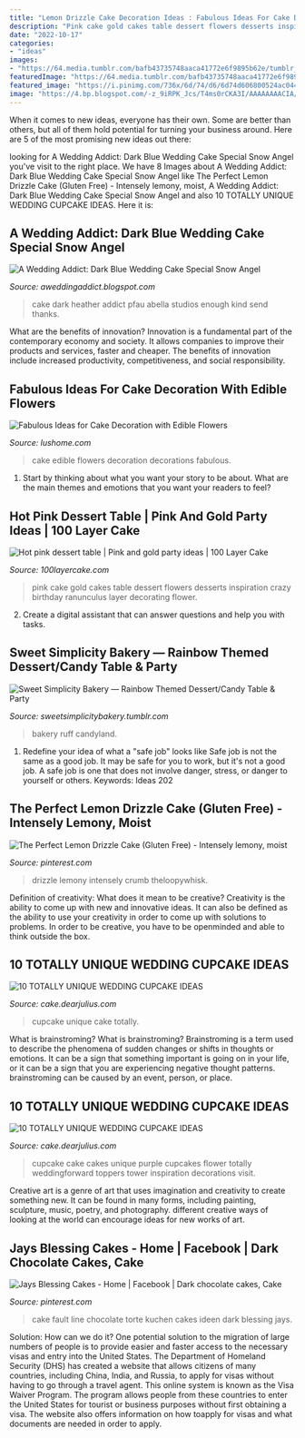 ```yaml
---
title: "Lemon Drizzle Cake Decoration Ideas : Fabulous Ideas For Cake Decoration With Edible Flowers"
description: "Pink cake gold cakes table dessert flowers desserts inspiration crazy birthday ranunculus layer decorating flower"
date: "2022-10-17"
categories:
- "ideas"
images:
- "https://64.media.tumblr.com/bafb43735748aaca41772e6f9895b62e/tumblr_nb6vq75F1K1ty8ibio6_r1_1280.jpg"
featuredImage: "https://64.media.tumblr.com/bafb43735748aaca41772e6f9895b62e/tumblr_nb6vq75F1K1ty8ibio6_r1_1280.jpg"
featured_image: "https://i.pinimg.com/736x/6d/74/d6/6d74d606800524ac0442c92983bf4bad.jpg"
image: "https://4.bp.blogspot.com/-z_9iRPK_Jcs/T4ms0rCKA3I/AAAAAAAACIA/SrPfDi7EfRM/s1600/white+and+blue+wedding+cake-7.JPG"
---
```



When it comes to new ideas, everyone has their own. Some are better than others, but all of them hold potential for turning your business around. Here are 5 of the most promising new ideas out there: 

	

		
looking for A Wedding Addict: Dark Blue Wedding Cake Special Snow Angel you've visit to the right place. We have 8 Images about A Wedding Addict: Dark Blue Wedding Cake Special Snow Angel like The Perfect Lemon Drizzle Cake (Gluten Free) - Intensely lemony, moist, A Wedding Addict: Dark Blue Wedding Cake Special Snow Angel and also 10 TOTALLY UNIQUE WEDDING CUPCAKE IDEAS. Here it is:
		
    
## A Wedding Addict: Dark Blue Wedding Cake Special Snow Angel

<img loading=lazy src="https://4.bp.blogspot.com/-z_9iRPK_Jcs/T4ms0rCKA3I/AAAAAAAACIA/SrPfDi7EfRM/s1600/white+and+blue+wedding+cake-7.JPG" onerror="this.onerror=null;this.src='https://tse2.mm.bing.net/th?id=OIP.B5-J9iMBSkGEdpY-GTBm8gHaKQ&amp;pid=15.1';" alt="A Wedding Addict: Dark Blue Wedding Cake Special Snow Angel">

_Source: aweddingaddict.blogspot.com_

>cake dark heather addict pfau abella studios enough kind send thanks. 

	

What are the benefits of innovation?
Innovation is a fundamental part of the contemporary economy and society. It allows companies to improve their products and services, faster and cheaper. The benefits of innovation include increased productivity, competitiveness, and social responsibility.

    
## Fabulous Ideas For Cake Decoration With Edible Flowers

<img loading=lazy src="https://www.lushome.com/wp-content/uploads/2013/07/cake-decoration-edible-decorations-flowers-8.jpg" onerror="this.onerror=null;this.src='https://tse4.mm.bing.net/th?id=OIP.U_hn7oqCOFWpS8F4pIYq3QAAAA&amp;pid=15.1';" alt="Fabulous Ideas for Cake Decoration with Edible Flowers">

_Source: lushome.com_

>cake edible flowers decoration decorations fabulous. 

	

1. Start by thinking about what you want your story to be about. What are the main themes and emotions that you want your readers to feel?

    
## Hot Pink Dessert Table | Pink And Gold Party Ideas | 100 Layer Cake

<img loading=lazy src="https://100lclive.s3.amazonaws.com/img/ideas/blog-full/155653.jpg" onerror="this.onerror=null;this.src='https://tse1.mm.bing.net/th?id=OIP.XRvXRpk68buBCwF6z_eXlQHaLH&amp;pid=15.1';" alt="Hot pink dessert table | Pink and gold party ideas | 100 Layer Cake">

_Source: 100layercake.com_

>pink cake gold cakes table dessert flowers desserts inspiration crazy birthday ranunculus layer decorating flower. 

	

2. Create a digital assistant that can answer questions and help you with tasks.

    
## Sweet Simplicity Bakery — Rainbow Themed Dessert/Candy Table &amp; Party

<img loading=lazy src="https://64.media.tumblr.com/bafb43735748aaca41772e6f9895b62e/tumblr_nb6vq75F1K1ty8ibio6_r1_1280.jpg" onerror="this.onerror=null;this.src='https://tse4.mm.bing.net/th?id=OIP.gqSbsBIvpeOIPtMzaJrexwHaLL&amp;pid=15.1';" alt="Sweet Simplicity Bakery — Rainbow Themed Dessert/Candy Table &amp; Party">

_Source: sweetsimplicitybakery.tumblr.com_

>bakery ruff candyland. 

	

1) Redefine your idea of what a "safe job" looks like
Safe job is not the same as a good job. It may be safe for you to work, but it's not a good job. A safe job is one that does not involve danger, stress, or danger to yourself or others. Keywords: Ideas 202
    
## The Perfect Lemon Drizzle Cake (Gluten Free) - Intensely Lemony, Moist

<img loading=lazy src="https://i.pinimg.com/736x/5e/c7/d6/5ec7d6c5ef60fa54c9c4142c4b6d03cb.jpg" onerror="this.onerror=null;this.src='https://tse3.mm.bing.net/th?id=OIP.hnKQvfRK79YPrrxesIrnswHaLH&amp;pid=15.1';" alt="The Perfect Lemon Drizzle Cake (Gluten Free) - Intensely lemony, moist">

_Source: pinterest.com_

>drizzle lemony intensely crumb theloopywhisk. 

	

Definition of creativity: What does it mean to be creative?
Creativity is the ability to come up with new and innovative ideas. It can also be defined as the ability to use your creativity in order to come up with solutions to problems. In order to be creative, you have to be openminded and able to think outside the box.

    
## 10 TOTALLY UNIQUE WEDDING CUPCAKE IDEAS

<img loading=lazy src="https://2.bp.blogspot.com/-4e6L9VUXHuQ/WHdaCrGy1dI/AAAAAAAAtmM/bJVSoQu3Vqgm6luJlnqHPv5kHQZLBFPeQCLcB/s1600/b.jpg" onerror="this.onerror=null;this.src='https://tse4.mm.bing.net/th?id=OIP.CQuJ7qrC6-_QDYmGq6T9CQHaLF&amp;pid=15.1';" alt="10 TOTALLY UNIQUE WEDDING CUPCAKE IDEAS">

_Source: cake.dearjulius.com_

>cupcake unique cake totally. 

	

What is brainstroming?
What is brainstroming? Brainstroming is a term used to describe the phenomena of sudden changes or shifts in thoughts or emotions. It can be a sign that something important is going on in your life, or it can be a sign that you are experiencing negative thought patterns. brainstroming can be caused by an event, person, or place.

    
## 10 TOTALLY UNIQUE WEDDING CUPCAKE IDEAS

<img loading=lazy src="https://2.bp.blogspot.com/-zWLVk0uLBng/WHdaC42iG0I/AAAAAAAAtmQ/Ch2_zbLRvVscjIIdxwj9f_I9QYNqaR0hgCLcB/s1600/a.jpg" onerror="this.onerror=null;this.src='https://tse4.mm.bing.net/th?id=OIP.XIGUA7Zr4MX5pVws9FsrbQHaLF&amp;pid=15.1';" alt="10 TOTALLY UNIQUE WEDDING CUPCAKE IDEAS">

_Source: cake.dearjulius.com_

>cupcake cake cakes unique purple cupcakes flower totally weddingforward toppers tower inspiration decorations visit. 

	

Creative art is a genre of art that uses imagination and creativity to create something new. It can be found in many forms, including painting, sculpture, music, poetry, and photography. different creative ways of looking at the world can encourage ideas for new works of art.

    
## Jays Blessing Cakes - Home | Facebook | Dark Chocolate Cakes, Cake

<img loading=lazy src="https://i.pinimg.com/736x/6d/74/d6/6d74d606800524ac0442c92983bf4bad.jpg" onerror="this.onerror=null;this.src='https://tse2.mm.bing.net/th?id=OIP.gHa64TR43ZMpMKFFDzCaWwHaOW&amp;pid=15.1';" alt="Jays Blessing Cakes - Home | Facebook | Dark chocolate cakes, Cake">

_Source: pinterest.com_

>cake fault line chocolate torte kuchen cakes ideen dark blessing jays. 

	

Solution: How can we do it?
One potential solution to the migration of large numbers of people is to provide easier and faster access to the necessary visas and entry into the United States. The Department of Homeland Security (DHS) has created a website that allows citizens of many countries, including China, India, and Russia, to apply for visas without having to go through a travel agent. This online system is known as the Visa Waiver Program. The program allows people from these countries to enter the United States for tourist or business purposes without first obtaining a visa. The website also offers information on how toapply for visas and what documents are needed in order to apply.

